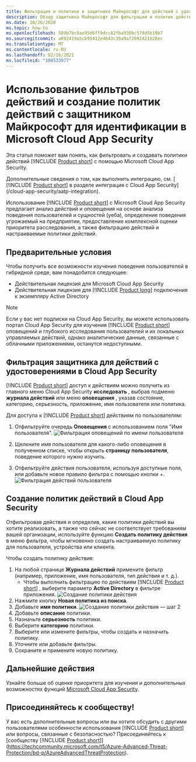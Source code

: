 ```yaml
---
title: Фильтрация и политики в защитнике Майкрософт для действий с удостоверениями в Microsoft Cloud App Security
description: Обзор защитника Майкрософт для фильтрации и политик действий идентификации с помощью Microsoft Cloud App Security.
ms.date: 10/26/2020
ms.topic: how-to
ms.openlocfilehash: 589b7bc0ae95d6ff9dcc82fba930bc579d5b19b7
ms.sourcegitcommit: a892419a5cb95412e4643c35a9a72092421628ec
ms.translationtype: MT
ms.contentlocale: ru-RU
ms.lasthandoff: 02/16/2021
ms.locfileid: "100533977"
---
```

# <a name="use-activity-filters-and-create-action-policies-with-microsoft-defender-for-identity-in-microsoft-cloud-app-security"></a>Использование фильтров действий и создание политик действий с защитником Майкрософт для идентификации в Microsoft Cloud App Security

Эта статья поможет вам понять, как фильтровать и создавать политики действий [!INCLUDE [Product short](includes/product-short.md)] с помощью Microsoft Cloud App Security.

Дополнительные сведения о том, как выполнить интеграцию, см. [ [!INCLUDE [Product short](includes/product-short.md)] в разделе интеграция с Cloud App Security](/cloud-app-security/aatp-integration).

Использование [!INCLUDE [Product short](includes/product-short.md)] с Microsoft Cloud App Security предлагает анализ действий и оповещения на основе анализа поведения пользователей и сущностей (уеба), определение поведения угрожаемый на предприятии, предоставление комплексной оценки приоритета расследования, а также фильтрацию действий и настраиваемые политики действий.

## <a name="prerequisites"></a>Предварительные условия

Чтобы получить все возможности изучения поведения пользователей в гибридной среде, вам понадобится следующее:

- Действительная лицензия для Microsoft Cloud App Security
- Действительная лицензия для [!INCLUDE [Product long](includes/product-long.md)] подключения к экземпляру Active Directory

>[!NOTE]
>Если у вас нет подписки на Cloud App Security, вы можете использовать портал Cloud App Security для изучения [!INCLUDE [Product short](includes/product-short.md)] оповещений и глубокого исследования пользователей и их локальных управляемых действий, однако аналитические данные, связанные с облачными приложениями, останутся недоступными.

## <a name="filter-defender-for-identity-activities-in-cloud-app-security"></a>Фильтрация защитника для действий с удостоверениями в Cloud App Security

[!INCLUDE [Product short](includes/product-short.md)] доступ к действиям можно получить из главного меню Cloud App Security **исследовать** , выбрав подменю **журнала действий** или меню **оповещения** , указав состояние, категорию, серьезность, приложение, имя пользователя или политика.

Для доступа к [!INCLUDE [Product short](includes/product-short.md)] действиям по пользователям:

1. Отфильтруйте очередь **Оповещения** с использованием поля "Имя пользователя".
    ![Фильтрация оповещений по имени пользователя](media/mcas-alerts-queue.png)
1. Щелкните имя пользователя для какого-либо оповещения в полученном списке, чтобы открыть **страницу пользователя**, поведение которого нужно изучить.

1. Отфильтруйте действия пользователя, используя доступные поля, или добавьте новое правило фильтра с помощью кнопки +.
    ![Фильтрация действий пользователя](media/mcas-activity-filter.png)

## <a name="create-activity-policies-in-cloud-app-security"></a>Создание политик действий в Cloud App Security

Отфильтровав действия и определив, какие политики действий вы хотите реализовать, а также что сейчас не соответствует требованиям вашей организации, используйте функцию **Создать политику действия** в меню фильтра, чтобы мгновенно создать настраиваемую политику для пользователя, устройства или клиента.

Чтобы создать политику действия:

1. На любой странице **Журнала действий** примените фильтр (например, приложение, имя пользователя, тип действия и т. д.).
    - Чтобы выполнить фильтрацию по действиям [!INCLUDE [Product short](includes/product-short.md)] , выберите параметр **Active Directory** в фильтре приложения.
    ![Создание политики действия](media/mcas-create-new-policy.png)
1. Нажмите кнопку **Новая политика из поиска**.
1. Добавьте **имя политики**.
    ![Создание политики действия — шаг 2](media/mcas-create-policy.png)
1. Добавьте **описание** политики.
1. Назначьте **серьезность** политики.
1. Выберите **категорию** политики.
1. Выберите или измените фильтры, чтобы создать и назначить политику.
1. Уточните или добавьте фильтры.
1. Сохраните и примените новую политику.

## <a name="next-steps"></a>Дальнейшие действия

Узнайте больше об оценке приоритета для изучения и дополнительных возможностях функций [Microsoft Cloud App Security](/cloud-app-security/).

## <a name="join-the-community"></a>Присоединяйтесь к сообществу!

У вас есть дополнительные вопросы или вы хотите обсудить с другими пользователями особенности использования [!INCLUDE [Product short](includes/product-short.md)] или вопросы, связанные с безопасностью? Присоединяйтесь к [сообществу [!INCLUDE [Product short](includes/product-short.md)]](https://techcommunity.microsoft.com/t5/Azure-Advanced-Threat-Protection/bd-p/AzureAdvancedThreatProtection).